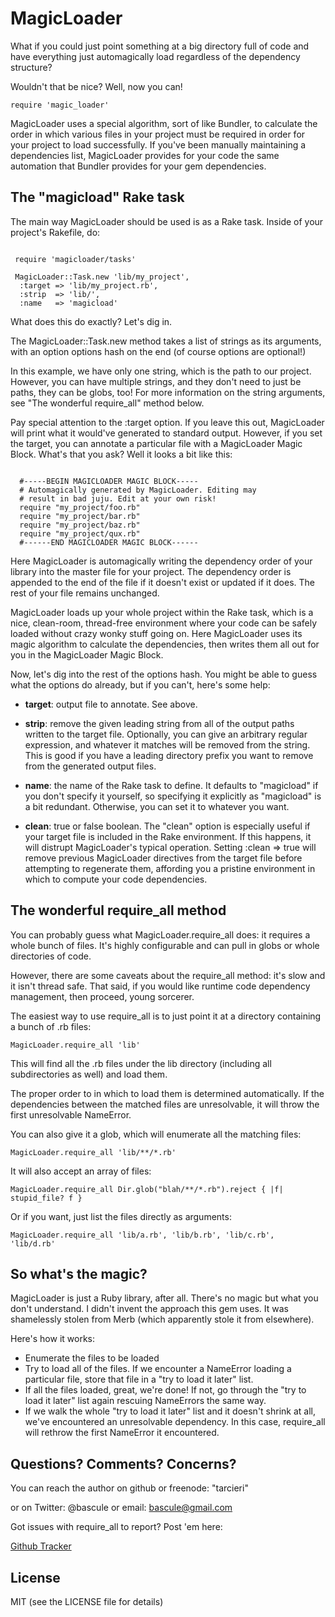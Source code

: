 MagicLoader
===========

What if you could just point something at a big directory full of code and have
everything just automagically load regardless of the dependency structure?

Wouldn't that be nice?  Well, now you can!

<code>require 'magic_loader'</code>

MagicLoader uses a special algorithm, sort of like Bundler, to calculate the
order in which various files in your project must be required in order for
your project to load successfully. If you've been manually maintaining a
dependencies list, MagicLoader provides for your code the same automation that
Bundler provides for your gem dependencies.

The "magicload" Rake task
-------------------------

The main way MagicLoader should be used is as a Rake task. Inside of your
project's Rakefile, do:

<pre><code>
 require 'magicloader/tasks'
 
 MagicLoader::Task.new 'lib/my_project', 
  :target => 'lib/my_project.rb',
  :strip  => 'lib/', 
  :name   => 'magicload'
</code></pre>
 
What does this do exactly? Let's dig in.

The MagicLoader::Task.new method takes a list of strings as its arguments,
with an option options hash on the end (of course options are optional!)

In this example, we have only one string, which is the path to our project.
However, you can have multiple strings, and they don't need to just be paths,
they can be globs, too! For more information on the string arguments, see
"The wonderful require_all" method below.

Pay special attention to the :target option. If you leave this out, 
MagicLoader will print what it would've generated to standard output. However,
if you set the target, you can annotate a particular file with a MagicLoader
Magic Block. What's that you ask? Well it looks a bit like this:

<pre><code>
  #-----BEGIN MAGICLOADER MAGIC BLOCK-----
  # Automagically generated by MagicLoader. Editing may
  # result in bad juju. Edit at your own risk!
  require "my_project/foo.rb"
  require "my_project/bar.rb"
  require "my_project/baz.rb"
  require "my_project/qux.rb"
  #------END MAGICLOADER MAGIC BLOCK------
</code></pre>

Here MagicLoader is automagically writing the dependency order of your library
into the master file for your project. The dependency order is appended to the
end of the file if it doesn't exist or updated if it does. The rest of your
file remains unchanged.

MagicLoader loads up your whole project within the Rake task, which is a nice,
clean-room, thread-free environment where your code can be safely loaded
without crazy wonky stuff going on. Here MagicLoader uses its magic algorithm
to calculate the dependencies, then writes them all out for you in the
MagicLoader Magic Block.

Now, let's dig into the rest of the options hash. You might be able to guess
what the options do already, but if you can't, here's some help:

* __target__: output file to annotate. See above.

* __strip__: remove the given leading string from all of the output paths 
  written to the target file. Optionally, you can give an arbitrary regular 
  expression, and whatever it matches will be removed from the string.
  This is good if you have a leading directory prefix you want to remove
  from the generated output files.
  
* __name__: the name of the Rake task to define. It defaults to "magicload" if
  you don't specify it yourself, so specifying it explicitly as "magicload" is
  a bit redundant. Otherwise, you can set it to whatever you want.
  
* __clean__: true or false boolean. The "clean" option is especially useful if
  your target file is included in the Rake environment. If this happens, it 
  will distrupt MagicLoader's typical operation. Setting :clean => true will
  remove previous MagicLoader directives from the target file before
  attempting to regenerate them, affording you a pristine environment in which
  to compute your code dependencies.

The wonderful require_all method
--------------------------------

You can probably guess what MagicLoader.require_all does: it requires a whole
bunch of files.  It's highly configurable and can pull in globs or whole 
directories of code.

However, there are some caveats about the require_all method: it's slow and it
isn't thread safe. That said, if you would like runtime code dependency 
management, then proceed, young sorcerer. 

The easiest way to use require_all is to just point it at a directory
containing a bunch of .rb files:

 <code>MagicLoader.require_all 'lib'</code>

This will find all the .rb files under the lib directory (including all 
subdirectories as well) and load them.

The proper order to in which to load them is determined automatically.  If the 
dependencies between the matched files are unresolvable, it will throw the 
first unresolvable NameError.

You can also give it a glob, which will enumerate all the matching files: 

 <code>MagicLoader.require_all 'lib/**/*.rb'</code>

It will also accept an array of files:

 <code>MagicLoader.require_all Dir.glob("blah/**/*.rb").reject { |f| stupid_file? f }</code>
 
Or if you want, just list the files directly as arguments:

 <code>MagicLoader.require_all 'lib/a.rb', 'lib/b.rb', 'lib/c.rb', 'lib/d.rb'</code>

So what's the magic?
--------------------

MagicLoader is just a Ruby library, after all. There's no magic but what you
don't understand.  I didn't invent the approach this gem uses.  It was 
shamelessly stolen from Merb (which apparently stole it from elsewhere).

Here's how it works:  

* Enumerate the files to be loaded
* Try to load all of the files.  If we encounter a NameError loading a 
  particular file, store that file in a "try to load it later" list.
* If all the files loaded, great, we're done!  If not, go through the
  "try to load it later" list again rescuing NameErrors the same way.
* If we walk the whole "try to load it later" list and it doesn't shrink
  at all, we've encountered an unresolvable dependency.  In this case,
  require_all will rethrow the first NameError it encountered.

Questions? Comments? Concerns?
------------------------------

You can reach the author on github or freenode: "tarcieri"

or on Twitter: @bascule or email: [bascule@gmail.com](mailto:bascule@gmail.com)

Got issues with require_all to report?  Post 'em here:

[Github Tracker](http://github.com/tarcieri/require_all/issues)

License
-------

MIT (see the LICENSE file for details)
